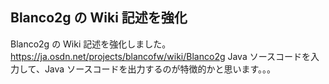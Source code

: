 ## Blanco2g の Wiki 記述を強化

Blanco2g の Wiki 記述を強化しました。
https://ja.osdn.net/projects/blancofw/wiki/Blanco2g
Java ソースコードを入力して、Java ソースコードを出力するのが特徴的かと思います。。。
